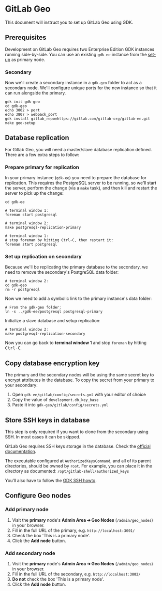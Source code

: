 # GitLab Geo

This document will instruct you to set up GitLab Geo using GDK.

## Prerequisites

Development on GitLab Geo requires two Enterprise Edition GDK
instances running side-by-side. You can use an existing `gdk-ee`
instance from the [set-up](../set-up-gdk.md#gitlab-enterprise-edition)
as primary node.

### Secondary

Now we'll create a secondary instance in a `gdk-geo` folder to act as
a secondary node. We'll configure unique ports for the new instance so
that it can run alongside the primary.

```
gdk init gdk-geo
cd gdk-geo
echo 3002 > port
echo 3807 > webpack_port
gdk install gitlab_repo=https://gitlab.com/gitlab-org/gitlab-ee.git
make geo-setup
```

## Database replication

For Gitlab Geo, you will need a master/slave database replication defined.
There are a few extra steps to follow:

### Prepare primary for replication

In your primary instance (`gdk-ee`) you need to prepare the database for
replication. This requires the PostgreSQL server to be running, so we'll start
the server, perform the change (via a `make` task), and then kill and restart
the server to pick up the change:

```shell
cd gdk-ee

# terminal window 1:
foreman start postgresql

# terminal window 2:
make postgresql-replication-primary

# terminal window 1:
# stop foreman by hitting Ctrl-C, then restart it:
foreman start postgresql
```

### Set up replication on secondary

Because we'll be replicating the primary database to the secondary, we need to
remove the secondary's PostgreSQL data folder:

```shell
# terminal window 2:
cd gdk-geo
rm -r postgresql
```

Now we need to add a symbolic link to the primary instance's data folder:

```
# From the gdk-geo folder:
ln -s ../gdk-ee/postgresql postgresql-primary
```

Initialize a slave database and setup replication:

```
# terminal window 2:
make postgresql-replication-secondary
```

Now you can go back to **terminal window 1** and stop `foreman` by hitting
<kbd>Ctrl-C</kbd>.

## Copy database encryption key

The primary and the secondary nodes will be using the same secret key
to encrypt attributes in the database. To copy the secret from your primary to your secondary:

1. Open `gdk-ee/gitlab/config/secrets.yml` with your editor of choice
1. Copy the value of `development.db_key_base`
1. Paste it into `gdk-geo/gitlab/config/secrets.yml`

## Store SSH keys in database

This step is only required if you want to clone from the secondary using SSH.
In most cases it can be skipped.

GitLab Geo requires SSH keys storage in the database. Check the
[official documentation](https://docs.gitlab.com/ee/administration/operations/speed_up_ssh.html#the-solution).

The executable configured at `AuthorizedKeysCommand`, and all of its
parent directories, should be owned by `root`. For example, you can
place it in the directory as documented:
`/opt/gitlab-shell/authorized_keys`

You'll also have to follow the [GDK SSH howto](ssh.md).

## Configure Geo nodes

### Add primary node

1. Visit the **primary** node's **Admin Area ➔ Geo Nodes** (`/admin/geo_nodes`)
   in your browser.
1. Fill in the full URL of the primary, e.g. `http://localhost:3001/`
1. Check the box 'This is a primary node'.
1. Click the **Add node** button.

### Add secondary node

1. Visit the **primary** node's **Admin Area ➔ Geo Nodes** (`/admin/geo_nodes`)
   in your browser.
1. Fill in the full URL of the secondary, e.g. `http://localhost:3002/`
1. **Do not** check the box 'This is a primary node'.
1. Click the **Add node** button.
